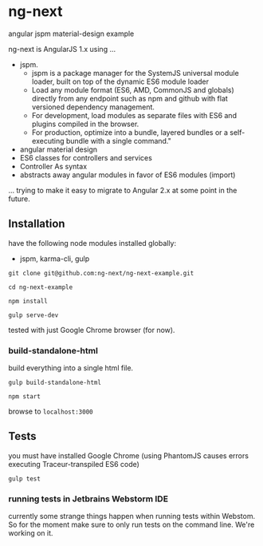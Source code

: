 # ng-next
angular jspm material-design example

ng-next is AngularJS 1.x using ...

- jspm.
  - jspm is a package manager for the SystemJS universal module loader, built on
  top of the dynamic ES6 module loader
  - Load any module format (ES6, AMD, CommonJS and globals) directly from any
 endpoint such as npm and github with flat versioned dependency management.
  - For development, load modules as separate files with ES6 and plugins
 compiled in the browser.
  - For production, optimize into a bundle, layered bundles or a self-executing
 bundle with a single command."
- angular material design
- ES6 classes for controllers and services
- Controller As syntax
- abstracts away angular modules in favor of ES6 modules (import)

... trying to make it easy to migrate to Angular 2.x at some point in the future.

## Installation
have the following node modules installed globally:
- jspm, karma-cli, gulp

`git clone git@github.com:ng-next/ng-next-example.git`

`cd ng-next-example`

`npm install`

`gulp serve-dev`

tested with just Google Chrome browser (for now).

### build-standalone-html
build everything into a single html file.

`gulp build-standalone-html`

`npm start`

browse to `localhost:3000`

## Tests
you must have installed Google Chrome (using PhantomJS causes errors executing
Traceur-transpiled ES6 code)

`gulp test`

### running tests in Jetbrains Webstorm IDE
currently some strange things happen when running tests within Webstom. So
for the moment make sure to only run tests on the command line. We're working
 on it.
